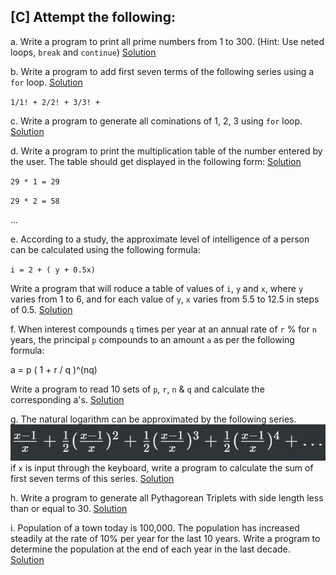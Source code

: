 ## [C] Attempt the following:

a. Write a program to print all prime numbers from 1 to 300. (Hint: Use neted loops, `break` and `continue`) [Solution](./a.c)

b. Write a program to add first seven terms of the following series using a `for` loop. [Solution](./b.c)

`1/1! + 2/2! + 3/3! +`

c. Write a program to generate all cominations of 1, 2, 3 using `for` loop. [Solution](./c.c)

d. Write a program to print the multiplication table of the number entered by the user. The table should get displayed in the following form: [Solution](./d.c)

`29 * 1 = 29`

`29 * 2 = 58`

...

e. According to a study, the approximate level of intelligence of a person can be calculated using the following formula:

`i = 2 + ( y + 0.5x)`

Write a program that will roduce a table of values of `i`, `y` and `x`, where `y` varies from 1 to 6, and for each value of `y`, `x` varies from 5.5 to 12.5 in steps of 0.5. [Solution](./e.c)

f. When interest compounds `q` times per year at an annual rate of `r` % for `n` years, the principal `p` compounds to an amount `a` as per the following formula:

a = p ( 1 + r / q )^(nq)

Write a program to read 10 sets of `p`, `r`, `n` & `q` and calculate the corresponding a's. [Solution](./f.c)

g. The natural logarithm can be approximated by the following series. 
![formula](../../../assets/ch6-c-g.png)
if `x` is input through the keyboard, write a program to calculate the sum of first seven terms of this series. [Solution](./g.c)

h. Write a program to generate all Pythagorean Triplets with side length less than or equal to 30. [Solution](./h.c)

i. Population of a town today is 100,000. The population has increased steadily at the rate of 10% per year for the last 10 years. Write a program to determine the population at the end of each year in the last decade. [Solution](./i.c)
